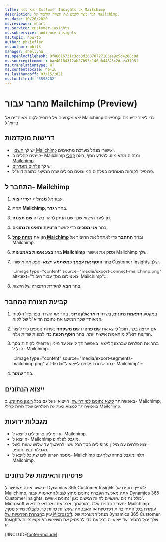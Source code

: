 ```yaml
---
title: ייצוא נתוני Customer Insights אל Mailchimp
description: למד כיצד לקבוע את תצורת החיבור אל Mailchimp.
ms.date: 10/26/2020
ms.reviewer: mhart
ms.service: customer-insights
ms.subservice: audience-insights
ms.topic: how-to
author: phkieffer
ms.author: philk
manager: shellyha
ms.openlocfilehash: 9f86616731c3cc3d26370727103ea9c5d4288c8d
ms.sourcegitcommit: bae40184312ab27b95c140a044875c2daea37951
ms.translationtype: HT
ms.contentlocale: he-IL
ms.lasthandoff: 03/15/2021
ms.locfileid: "5598202"
---
```

# <a name="connector-for-mailchimp-preview"></a>מחבר עבור Mailchimp‏ (Preview)

יצא מקטעים של פרופיל לקוח מאוחדים אל Mailchimp כדי ליצור ידיעונים וקמפיינים בדוא"ל.

## <a name="prerequisites"></a>דרישות מוקדמות

-   יש לך [חשבון Mailchimp](https://mailchimp.com/) ואישורי מנהל מערכת מתאימים.
-   קיימים קהלים ב- Mailchimp ומזהים מתאימים. למידע נוסף, ראה [קהלי Mailchimp](https://mailchimp.com/help/create-audience/).
-   יש לך [פלחים מוגדרים](segments.md)
-   פרופילי לקוחות מאוחדים בפלחים המיוצאים מכילים שדה המייצג כתובת דוא"ל.

## <a name="connect-to-mailchimp"></a>התחבר ל- Mailchimp

1. עבור אל **מנהל** > **יעדי ייצוא**.

1. תחת **Mailchimp**, בחר **הגדר**.

1. תן ליעד הייצוא שלך שם הניתן לזיהוי בשדה **שם תצוגה**.

1. בחר **אני מסכים** כדי לאשר **פרטיות ותאימות נתונים**.

1. הזן את **[מזהה קהל Mailchimp](https://mailchimp.com/help/find-audience-id/)** ובחר **התחבר** כדי לאתחל את החיבור אל Mailchimp.

1. בחר **בצע אימות באמצעות Mailchimp** וספק את אישורי Mailchimp שלך.

1. בחר **הוסף את עצמך כמשתמש ייצוא** וספק את אישורי Customer Insights שלך.

   :::image type="content" source="media/export-connect-mailchimp.png" alt-text="יצא צילום מסך עבור חיבור Mailchimp":::

1. בחר **הבא** להגדרת התצורה של הייצוא.

## <a name="configure-the-connector"></a>קביעת תצורת המחבר

1. במקטע **התאמת נתונים**, בשדה **דואר אלקטרוני**, בחר את השדה בפרופיל הלקוח המאוחד שלך המייצג את כתובת הדוא"ל של לקוח. 

1. אם תרצה בכך, תוכל לייצא את **שם פרטי** ו **שם משפחה** כשדות נוספים כדי ליצור הודעות דוא"ל מותאמות אישית יותר. בחר **הוסף תכונה** כדי למפות שדות אלה.

1. בחר את הפלחים שברצונך לייצא. באפשרותך לייצא עד מיליון פרופילי לקוחות בסך הכל ל- Mailchimp.

   :::image type="content" source="media/export-segments-mailchimp.png" alt-text="בחר שדות ופלחים לייצוא ל- Mailchimp":::

1. בחר **שמור**.

## <a name="export-the-data"></a>ייצוא הנתונים

באפשרותך [לייצא נתונים לפי דרישה](export-destinations.md). הייצוא יפעל גם בכל [רענון מתוזמן](system.md#schedule-tab). ב- Mailchimp, באפשרותך למצוא כעת את הפלחים שלך תחת [קהלי Mailchimp](https://mailchimp.com/help/create-audience/).

## <a name="known-limitations"></a>מגבלות ידועות

- עד מיליון פרופילים לייצוא ל- Mailchimp.
- הייצוא ל- Mailchimp מוגבל לפלחים.
- ייצוא פלחים עם מיליון פרופילים בסך הכל עשוי להימשך עד שלוש שעות בשל מגבלות בצד הספק. 
- מספר הפרופילים שתוכל לייצא ל- Mailchimp תלוי ומוגבל בחוזה שלך עם Mailchimp.

## <a name="data-privacy-and-compliance"></a>פרטיות ותאימות של נתונים

כאשר אתה מאפשר ל- Dynamics 365 Customer Insights להפיץ נתונים אל Mailchimp, אתה מאפשר העברת נתונים מחוץ לגבול התאימות עבור Dynamics 365 Customer Insights, כולל נתונים שעשויים להיות רגישים כגון 'נתונים אישיים'. Microsoft תעביר נתונים אלה בהוראתך, אבל אתה אחראי לוודא ש- Mailchimp עומדת בכל התחייבויות הפרטיות או האבטחה שעשויות להיות לך. לקבלת מידע נוסף, עיין ב[הצהרת הפרטיות של Microsoft](https://go.microsoft.com/fwlink/?linkid=396732).
מנהל המערכת של Dynamics 365 Customer Insights שלך יכול להסיר יעד ייצוא זה בכל עת כדי להפסיק את השימוש בפונקציונליות זו.


[!INCLUDE[footer-include](../includes/footer-banner.md)]